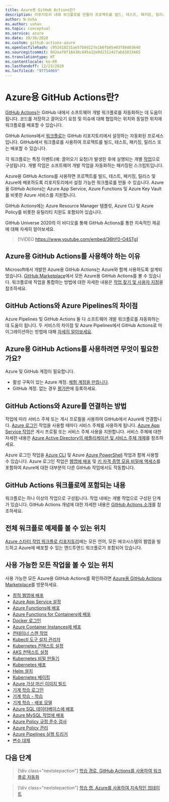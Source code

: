 ```yaml
---
title: Azure용 GitHub Actions란?
description: 리포지토리 내에 워크플로를 만들어 프로젝트를 빌드, 테스트, 패키징, 릴리스 및 Azure에 배포합니다.
author: N-Usha
ms.author: ushan
ms.topic: conceptual
ms.service: azure
ms.date: 10/30/2020
ms.custom: github-actions-azure
ms.openlocfilehash: c952410231ae57b0d127e1b6fb05e03f88403640
ms.sourcegitcommit: 0d2ea78f18430c845a32e0d2311427ab81033465
ms.translationtype: HT
ms.contentlocale: ko-KR
ms.lasthandoff: 12/23/2020
ms.locfileid: "97754069"
---
```

# <a name="what-is-github-actions-for-azure"></a>Azure용 GitHub Actions란?

[GitHub Actions](https://help.github.com/articles/about-github-actions)는 GitHub 내에서 소프트웨어 개발 워크플로를 자동화하는 데 도움이 됩니다. 코드를 저장하고 끌어오기 요청 및 이슈에 대해 협업하는 위치와 동일한 위치에 워크플로를 배포할 수 있습니다.

GitHub Actions에서 [워크플로](https://help.github.com/articles/about-github-actions#workflow)는 GitHub 리포지토리에서 설정하는 자동화된 프로세스입니다. GitHub에서 워크플로를 사용하여 프로젝트를 빌드, 테스트, 패키징, 릴리스 또는 배포할 수 있습니다.

각 워크플로는 특정 이벤트(예: 끌어오기 요청)가 발생한 후에 실행되는 개별 [작업](https://docs.github.com/en/free-pro-team@latest/actions/learn-github-actions/introduction-to-github-actions)으로 구성됩니다.  개별 작업은 소프트웨어 개발 작업을 자동화하는 패키징된 스크립트입니다.

Azure용 GitHub Actions를 사용하면 프로젝트를 빌드, 테스트, 패키징, 릴리스 및 Azure에 배포하도록 리포지토리에서 설정 가능한 워크플로를 만들 수 있습니다. Azure용 GitHub Actions는 Azure App Service, Azure Functions 및 Azure Key Vault를 비롯한 Azure 서비스를 지원합니다.

GitHub Actions에는 Azure Resource Manager 템플릿, Azure CLI 및 Azure Policy를 비롯한 유틸리티 지원도 포함되어 있습니다.

GitHub Universe 2020의 이 비디오를 통해 GitHub Actions를 통한 지속적인 제공에 대해 자세히 알아보세요.  

> [!VIDEO https://www.youtube.com/embed/36hY0-O4STg]

## <a name="why-should-i-use-github-actions-for-azure"></a>Azure용 GitHub Actions를 사용해야 하는 이유

Microsoft에서 개발한 Azure용 GitHub Actions는 Azure와 함께 사용하도록 설계되었습니다. [GitHub Marketplace](https://github.com/marketplace?query=Azure&type=actions)에서 모든 Azure용 GitHub Actions를 볼 수 있습니다. 워크플로에 작업을 통합하는 방법에 대한 자세한 내용은 [작업 찾기 및 사용자 지정](https://docs.github.com/en/free-pro-team@latest/actions/learn-github-actions/finding-and-customizing-actions)을 참조하세요.

## <a name="what-is-the-difference-between-github-actions-and-azure-pipelines"></a>GitHub Actions와 Azure Pipelines의 차이점

Azure Pipelines 및 GitHub Actions 둘 다 소프트웨어 개발 워크플로를 자동화하는 데 도움이 됩니다. 두 서비스의 차이점 및 Azure Pipelines에서 GitHub Actions로 마이그레이션하는 방법에 대해 [자세히 알아보세요](https://docs.github.com/en/free-pro-team@latest/actions/learn-github-actions/migrating-from-azure-pipelines-to-github-actions).

## <a name="what-do-i-need-to-use-github-actions-for-azure"></a>Azure용 GitHub Actions를 사용하려면 무엇이 필요한가요?

Azure 및 GitHub 계정이 필요합니다.

* 활성 구독이 있는 Azure 계정. [체험 계정을 만듭니다](https://azure.microsoft.com/free/?WT.mc_id=A261C142F).
* GitHub 계정. 없는 경우 [평가판](https://github.com/join)에 등록하세요.  

## <a name="how-do-i-connect-github-actions-and-azure"></a>GitHub Actions와 Azure를 연결하는 방법

작업에 따라 서비스 주체 또는 게시 프로필을 사용하여 GitHub에서 Azure에 연결합니다. [Azure 로그인](https://github.com/marketplace/actions/azure-login) 작업을 사용할 때마다 서비스 주체를 사용하게 됩니다. [Azure App Service 작업](https://github.com/marketplace/actions/azure-webapp)은 게시 프로필 또는 서비스 주체 사용을 지원합니다. 서비스 주체에 대한 자세한 내용은 [Azure Active Directory의 애플리케이션 및 서비스 주체 개체](https://docs.microsoft.com/azure/active-directory/develop/app-objects-and-service-principals#service-principal-object)를 참조하세요.  

Azure 로그인 작업을 [Azure CLI](https://github.com/marketplace/actions/azure-cli-action) 및 Azure [Azure PowerShell](https://github.com/marketplace/actions/azure-powershell-action) 작업과 함께 사용할 수 있습니다. Azure 로그인 작업은 [웹앱에 배포](https://github.com/marketplace/actions/azure-webapp) 및 [키 자격 증명 모음 비밀에 액세스](https://github.com/marketplace/actions/azure-key-vault-get-secrets)를 포함하여 Azure에 대한 대부분의 다른 GitHub 작업에서도 작동합니다.

## <a name="what-is-included-in-a-github-actions-workflow"></a>GitHub Actions 워크플로에 포함되는 내용

워크플로는 하나 이상의 작업으로 구성됩니다. 작업 내에는 개별 작업으로 구성된 단계가 있습니다. GitHub Actions 개념에 대한 자세한 내용은 [GitHub Actions 소개](https://docs.github.com/en/free-pro-team@latest/actions/learn-github-actions/introduction-to-github-actions)를 참조하세요.  

## <a name="where-can-i-see-complete-workflow-examples"></a>전체 워크플로 예제를 볼 수 있는 위치

[Azure 스타터 작업 워크플로 리포지토리](https://github.com/Azure/actions-workflow-samples)에는 모든 언어, 모든 에코시스템의 웹앱을 빌드하고 Azure에 배포할 수 있는 엔드투엔드 워크플로가 포함되어 있습니다.

## <a name="where-can-i-see-all-the-available-actions"></a>사용 가능한 모든 작업을 볼 수 있는 위치

사용 가능한 모든 Azure용 GitHub Actions를 확인하려면 [Azure용 GitHub Actions Marketplace](https://github.com/marketplace?query=Azure&type=actions)를 방문하세요.

* [정적 웹앱에 배포](/azure/static-web-apps/getting-started?tabs=angular)
* [Azure App Service 설정](https://github.com/Azure/appservice-settings)  
* [Azure Functions에 배포](https://github.com/Azure/functions-action)  
* [Azure Functions for Containers에 배포](https://github.com/Azure/webapps-container-deploy)  
* [Docker 로그인](https://github.com/Azure/docker-login)  
* [Azure Container Instances에 배포](https://github.com/Azure/aci-deploy)
* [컨테이너 스캔 작업](https://github.com/Azure/container-scan)
* [Kubectl 도구 설치 관리자](https://github.com/Azure/setup-kubectl)  
* [Kubernetes 컨텍스트 설정](https://github.com/Azure/k8s-set-context)  
* [AKS 컨텍스트 설정](https://github.com/Azure/aks-set-context)  
* [Kubernetes 비밀 만들기](https://github.com/Azure/k8s-create-secret)  
* [Kubernetes 배포](https://github.com/Azure/k8s-deploy)  
* [Helm 설치](https://github.com/Azure/setup-helm)  
* [Kubernetes 베이킹](https://github.com/Azure/k8s-bake)  
* [Azure 가상 머신 이미지 빌드](https://github.com/Azure/build-vm-image)
* [기계 학습 로그인](https://github.com/Azure/aml-workspace)
* [기계 학습 - 학습](https://github.com/Azure/aml-run)
* [기계 학습 - 배포 모델](https://github.com/Azure/aml-deploy)
* [Azure SQL 데이터베이스에 배포](https://github.com/Azure/sql-action)  
* [Azure MySQL 작업에 배포](https://github.com/Azure/mysql-action)  
* [Azure Policy 규정 준수 검사](https://github.com/Azure/policy-compliance-scan)
* [Azure Policy 관리](https://github.com/Azure/manage-azure-policy)
* [Azure Pipelines 실행 트리거](https://github.com/Azure/pipelines)  
* [변수 대체](https://github.com/Microsoft/variable-substitution)

## <a name="next-steps"></a>다음 단계

> [!div class="nextstepaction"]
> [학습 경로, GitHub Actions를 사용하여 워크플로 자동화](https://docs.microsoft.com/learn/modules/github-actions-automate-tasks/)

> [!div class="nextstepaction"]
> [학습 랩, Azure를 사용하여 지속적인 업데이트](https://lab.github.com/githubtraining/github-actions:-continuous-delivery-with-azure)
